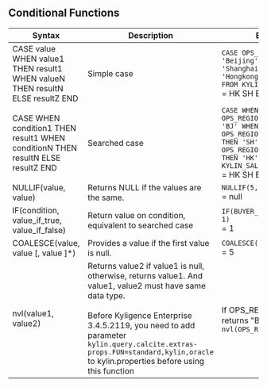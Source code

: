 ## Conditional Functions

| Syntax                                                       | Description                                            | Example                                                      |
| ------------------------------------------------------------ | ------------------------------------------------------ | ------------------------------------------------------------ |
| CASE value WHEN value1 THEN result1 WHEN valueN THEN resultN ELSE resultZ END | Simple case                                            | `CASE OPS_REGION WHEN 'Beijing' THEN 'BJ' WHEN 'Shanghai' THEN 'SH'WHEN 'Hongkong' THEN 'HK' END FROM KYLIN_SALES` <br /> = HK SH BJ |
| CASE WHEN condition1 THEN result1 WHEN conditionN THEN resultN ELSE resultZ END | Searched case                                          | `CASE WHEN OPS_REGION='Beijing'THEN 'BJ' WHEN OPS_REGION='Shanghai' THEN 'SH' WHEN OPS_REGION='Hongkong' THEN 'HK' END FROM KYLIN_SALES`<br /> = HK SH BJ |
| NULLIF(value, value)                                         | Returns NULL if the values are the same.               | `NULLIF(5,5)`<br /> = null                                   |
| IF(condition, value_if_true, value_if_false)                 | Return value on condition, equivalent to searched case | `IF(BUYER_ID IS NULL, 0, 1)`<br />= 1                        |
| COALESCE(value, value [, value ]*)                           | Provides a value if the first value is null.           | `COALESCE(NULL,NULL,5)`<br /> = 5                            |
| nvl(value1, value2)                           | Returns value2 if value1 is null, otherwise, returns value1. And value1, value2 must have same data type. <br /><br />Before Kyligence Enterprise 3.4.5.2119, you need to add parameter `kylin.query.calcite.extras-props.FUN=standard,kylin,oracle` to kylin.properties before using this function | If OPS_REGION is null，returns "Beijing"<br />`nvl(OPS_REGION,'Beijing')`                            |

